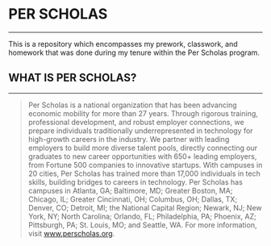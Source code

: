 # PER SCHOLAS
---
This is a repository which encompasses my prework, classwork, and homework that was done during my tenure within the Per Scholas program.

## WHAT IS PER SCHOLAS?
---

> Per Scholas is a national organization that has been advancing economic mobility for more than 27 years. Through rigorous training, professional development, and robust employer connections, we prepare individuals traditionally underrepresented in technology for high-growth careers in the industry. We partner with leading employers to build more diverse talent pools, directly connecting our graduates to new career opportunities with 650+ leading employers, from Fortune 500 companies to innovative startups. With campuses in 20 cities, Per Scholas has trained more than 17,000 individuals in tech skills, building bridges to careers in technology. 
> Per Scholas has campuses in Atlanta, GA; Baltimore, MD; Greater Boston, MA; Chicago, IL; Greater Cincinnati, OH; Columbus, OH; Dallas, TX; Denver, CO; Detroit, MI; the National Capital Region; Newark, NJ; New York, NY; North Carolina; Orlando, FL; Philadelphia, PA; Phoenix, AZ; Pittsburgh, PA; St. Louis, MO; and Seattle, WA. 
>For more information, visit www.perscholas.org.